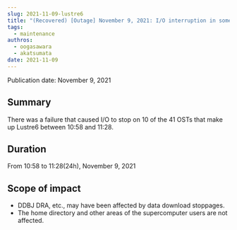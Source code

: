 ```yaml
---
slug: 2021-11-09-lustre6
title: "(Recovered) [Outage] November 9, 2021: I/O interruption in some areas of Lustre6"
tags:
  - maintenance
authros:
  - oogasawara
  - akatsumata
date: 2021-11-09
---
```


Publication date: November 9, 2021

## Summary

There was a failure that caused I/O to stop on 10 of the 41 OSTs that make up Lustre6 between 10:58 and 11:28.


## Duration

From 10:58 to 11:28(24h), November 9, 2021


## Scope of impact

- DDBJ DRA, etc., may have been affected by data download stoppages.
- The home directory and other areas of the supercomputer users are not affected.
